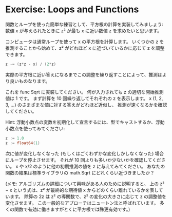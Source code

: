 # Exercise: Loops and Functions

関数とループを使った簡単な練習として、平方根の計算を実装してみましょう: 数値 x が与えられたときに z² が最も x に近い数値 z を求めたいと思います。

コンピュータは通常ループを使って x の平方根を計算します。 いくつかの z を推測することから始めて、z² がどれほど x に近づいているかに応じて z を調整できます。

```go
z -= (z*z - x) / (2*z)
```

実際の平方根に近い答えになるまでこの調整を繰り返すことによって、推測はより良いものなります。

これを func Sqrt に実装してください。 何が入力されても z の適切な開始推測値は 1 です。 まず計算を 10 回繰り返してそれぞれの z を表示します。 x (1, 2, 3, ...) のさまざまな値に対する答えがどれほど近似し、 推測が速くなるかを確認してください。

Hint: 浮動小数点の変数を初期化して宣言するには、型でキャストするか、浮動小数点を使ってみてください:

```go
z := 1.0
z := float64(1)
```

次に値が変化しなくなった (もしくはごくわずかな変化しかしなくなった) 場合にループを停止させます。 それが 10 回よりも多いか少ないかを確認してください。 x や x/2 のように他の初期推測の値を z に与えてみてください。 あなたの関数の結果は標準ライブラリの math.Sqrt にどれくらい近づきましたか？

(メモ: アルゴリズムの詳細について興味がある人のために説明すると、 上の z² − x という式は、z² が最終的な期待値 x からどのくらい離れているかを表しています。 除算の 2z は z² の導関数で、z² の変化の大きさに応じて z の調整値を変化させます。 この一般的なアプローチはニュートン法と呼ばれています。 多くの関数で有効に働きますがとくに平方根では殊更有効です。)
